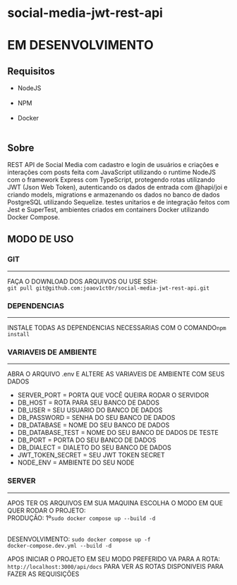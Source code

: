 # social-media-jwt-rest-api

<h1>EM DESENVOLVIMENTO</h1>

<h2>Requisitos</h2>

<ul>
  <li>NodeJS</li>
  <br>
  <li>NPM</li>
  <br>
  <li>Docker</li>
  <br>
</ul>

<h2>Sobre</h2>

<p>REST API de Social Media com cadastro e login de usuários e criações e interações com posts feita com JavaScript utilizando o runtime NodeJS com o framework Express com TypeScript, protegendo rotas utilizando JWT (Json Web Token), autenticando os dados de entrada com @hapi/joi e criando models, migrations e armazenando os dados no banco de dados PostgreSQL utilizando Sequelize. testes unitarios e de integração feitos com Jest e SuperTest, ambientes criados em containers Docker utilizando Docker Compose.</p>

<h2>MODO DE USO</h2>

<h3>GIT</h3>
<hr>

<p>FAÇA O DOWNLOAD DOS ARQUIVOS OU USE SSH:<br><code>git pull git@github.com:joaov1ct0r/social-media-jwt-rest-api.git</code></p>

<h3>DEPENDENCIAS</h3>
<hr>

<p>INSTALE TODAS AS DEPENDENCIAS NECESSARIAS COM O COMANDO<code>npm install</code></p>

<h3>VARIAVEIS DE AMBIENTE</h3>
<hr>

<p>ABRA O ARQUIVO .env E ALTERE AS VARIAVEIS DE AMBIENTE COM SEUS DADOS</p>

<ul>
  <li>SERVER_PORT = PORTA QUE VOCÊ QUEIRA RODAR O SERVIDOR</li>
  <li>DB_HOST = ROTA PARA SEU BANCO DE DADOS</li>
  <li>DB_USER = SEU USUARIO DO BANCO DE DADOS</li>
  <li>DB_PASSWORD = SENHA DO SEU BANCO DE DADOS</li>
  <li>DB_DATABASE = NOME DO SEU BANCO DE DADOS</li>
  <li>DB_DATABASE_TEST = NOME DO SEU BANCO DE DADOS DE TESTE</li>
  <li>DB_PORT = PORTA DO SEU BANCO DE DADOS</li>
  <li>DB_DIALECT = DIALETO DO SEU BANCO DE DADOS</li>
  <li>JWT_TOKEN_SECRET = SEU JWT TOKEN SECRET</li>
  <li>NODE_ENV = AMBIENTE DO SEU NODE</li>
</ul>

<h3>SERVER</h3>
<hr>

<p>APOS TER OS ARQUIVOS EM SUA MAQUINA ESCOLHA O MODO EM QUE QUER RODAR O PROJETO:
  <br>PRODUÇÃO: 1º<code>sudo docker compose up --build -d</code>

<br>DESENVOLVIMENTO: <code>sudo docker compose up -f docker-compose.dev.yml --build -d</code>

</p>

<p>APOS INICIAR O PROJETO EM SEU MODO PREFERIDO VA PARA A ROTA:<br><code>http://localhost:3000/api/docs</code>
PARA VER AS ROTAS DISPONIVEIS PARA FAZER AS REQUISIÇÕES</p>
